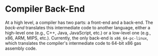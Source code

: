# Compiler Back-End

At a high level, a compiler has two parts: a front-end and a back-end.  The _back-end_ translates this intermediate code to another language, either a high-level one (e.g., C++, Java, JavaScript, etc.) or a low-level one (e.g., x86, ARM, MIPS, etc.).  Currently, the only back-end is `x86_64-pc-linux`, which translates the compiler's intermediate code to 64-bit x86 gas assembly code.
